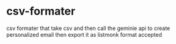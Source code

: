 # csv-formater
csv formater that take csv and then call the geminie api to create personalized email then export it as listmonk format accepted 
